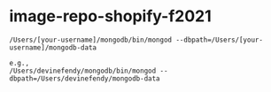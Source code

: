 # image-repo-shopify-f2021

```
/Users/[your-username]/mongodb/bin/mongod --dbpath=/Users/[your-username]/mongodb-data

e.g.,
/Users/devinefendy/mongodb/bin/mongod --dbpath=/Users/devinefendy/mongodb-data
```
